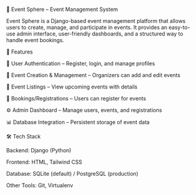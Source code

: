 📌 Event Sphere – Event Management System

Event Sphere is a Django-based event management platform that allows users to create, manage, and participate in events. It provides an easy-to-use admin interface, user-friendly dashboards, and a structured way to handle event bookings.

🚀 Features

🔑 User Authentication – Register, login, and manage profiles

🎉 Event Creation & Management – Organizers can add and edit events

📅 Event Listings – View upcoming events with details

📝 Bookings/Registrations – Users can register for events

⚙️ Admin Dashboard – Manage users, events, and registrations

📊 Database Integration – Persistent storage of event data

🛠️ Tech Stack

Backend: Django (Python)

Frontend: HTML, Tailwind CSS

Database: SQLite (default) / PostgreSQL (production)

Other Tools: Git, Virtualenv
